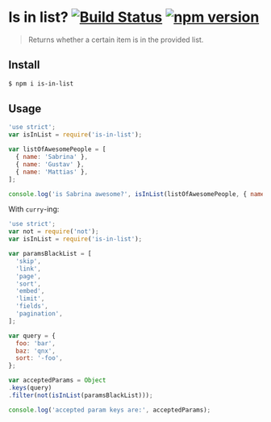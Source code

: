 # Is in list? [![Build Status](https://travis-ci.org/francisbrito/node-is-in-list.svg?branch=master)](https://travis-ci.org/francisbrito/node-is-in-list) [![npm version](https://badge.fury.io/js/is-in-list.svg)](https://badge.fury.io/js/is-in-list)
> Returns whether a certain item is in the provided list.

## Install
```sh
$ npm i is-in-list
```

## Usage
```js
'use strict';
var isInList = require('is-in-list');

var listOfAwesomePeople = [
  { name: 'Sabrina' },
  { name: 'Gustav' },
  { name: 'Mattias' },
];

console.log('is Sabrina awesome?', isInList(listOfAwesomePeople, { name: 'Sabrina' }));
```

With `curry`-ing:
```js
'use strict';
var not = require('not');
var isInList = require('is-in-list');

var paramsBlackList = [
  'skip',
  'link',
  'page',
  'sort',
  'embed',
  'limit',
  'fields',
  'pagination',
];

var query = {
  foo: 'bar',
  baz: 'qnx',
  sort: '-foo',
};

var acceptedParams = Object
.keys(query)
.filter(not(isInList(paramsBlackList)));

console.log('accepted param keys are:', acceptedParams);
```
